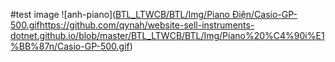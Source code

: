 #test image
![anh-piano]([BTL_LTWCB/BTL/Img/Piano Điện/Casio-GP-500.gif](https://github.com/qynah/website-sell-instruments-dotnet.github.io/blob/master/BTL_LTWCB/BTL/Img/Piano%20%C4%90i%E1%BB%87n/Casio-GP-500.gif)https://github.com/qynah/website-sell-instruments-dotnet.github.io/blob/master/BTL_LTWCB/BTL/Img/Piano%20%C4%90i%E1%BB%87n/Casio-GP-500.gif)
